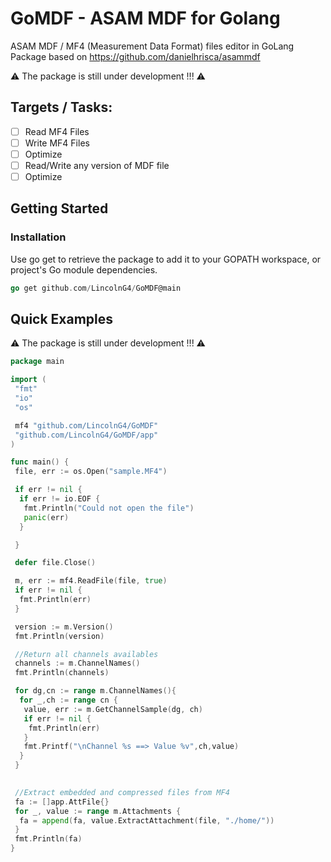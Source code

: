 # GoMDF - ASAM MDF for Golang
ASAM MDF / MF4 (Measurement Data Format) files editor in GoLang
Package based on <https://github.com/danielhrisca/asammdf>

⚠️ The package is still under development  !!! ⚠️

## **Targets / Tasks**:
- [ ] Read MF4 Files
- [ ] Write MF4 Files
- [ ] Optimize  
- [ ] Read/Write any version of MDF file  
- [ ] Optimize  

## Getting Started

### Installation  

Use go get to retrieve the package to add it to your GOPATH workspace, or project's Go module dependencies.

```go
go get github.com/LincolnG4/GoMDF@main
```

## Quick Examples

⚠️ The package is still under development !!! ⚠️

```go
package main

import (
 "fmt"
 "io"
 "os"

 mf4 "github.com/LincolnG4/GoMDF"
 "github.com/LincolnG4/GoMDF/app"
)

func main() {
 file, err := os.Open("sample.MF4")

 if err != nil {
  if err != io.EOF {
   fmt.Println("Could not open the file")
   panic(err)
  }

 }

 defer file.Close()

 m, err := mf4.ReadFile(file, true)
 if err != nil {
  fmt.Println(err)
 }

 version := m.Version()
 fmt.Println(version)

 //Return all channels availables
 channels := m.ChannelNames()
 fmt.Println(channels)

 for dg,cn := range m.ChannelNames(){
  for _,ch := range cn {
   value, err := m.GetChannelSample(dg, ch)
   if err != nil {
    fmt.Println(err)
   }
   fmt.Printf("\nChannel %s ==> Value %v",ch,value)
  }
 }
 

 //Extract embedded and compressed files from MF4
 fa := []app.AttFile{}
 for _, value := range m.Attachments {
  fa = append(fa, value.ExtractAttachment(file, "./home/"))
 }
 fmt.Println(fa)
} 

```